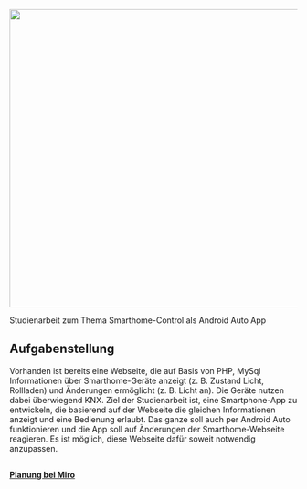 <p align="center">
  <img width="523" src="https://github.com/user-attachments/assets/d3cd17aa-f921-4926-ab68-25164fa5b3c6">
</p>


Studienarbeit zum Thema Smarthome-Control als Android Auto App

## Aufgabenstellung
Vorhanden ist bereits eine Webseite, die auf Basis von PHP, MySql Informationen über Smarthome-Geräte anzeigt (z. B. Zustand Licht, Rollladen) und Änderungen ermöglicht (z. B. Licht an). Die Geräte nutzen dabei überwiegend KNX. Ziel der Studienarbeit ist, eine Smartphone-App zu entwickeln, die basierend auf der Webseite die gleichen Informationen anzeigt und eine Bedienung erlaubt. Das ganze soll auch per Android Auto funktionieren und die App soll auf Änderungen der Smarthome-Webseite reagieren. Es ist möglich, diese Webseite dafür soweit notwendig anzupassen.

## 
<a href="https://miro.com/app/board/uXjVLUZhYoY=/" target="_blank">**Planung bei Miro**</a>
